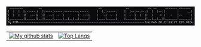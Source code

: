 <!--### Hi there 👋

<!--
**rmassaroni/rmassaroni** is a ✨ _special_ ✨ repository because its `README.md` (this file) appears on your GitHub profile.

Here are some ideas to get you started:

- 🔭 I’m currently working on ...
- 🌱 I’m currently learning ...
- 👯 I’m looking to collaborate on ...
- 🤔 I’m looking for help with ...
- 💬 Ask me about ...
- 📫 How to reach me: ...
- 😄 Pronouns: ...
- ⚡ Fun fact: ...
-->
![Alt Text](/welcometobulkos)

<table style="border-collapse: collapse;">
  <tr>
    <td style="border: none;">
      <a href="https://github.com/rmassaroni">
        <img src="https://github-readme-stats.vercel.app/api?username=rmassaroni&count_private=true&show_icons=true&theme=transparent&line_height=50" alt="My github stats">
      </a>
    </td>
    <td style="border: none;">
      <a href="https://github.com/rmassaroni">
        <img src="https://github-readme-stats.vercel.app/api/top-langs/?username=rmassaroni&hide=php,css,html&theme=transparent" alt="Top Langs">
      </a>
    </td>
  </tr>
</table>

